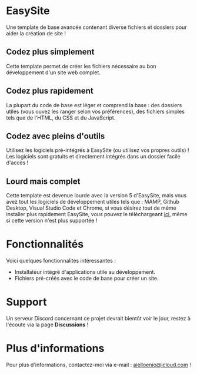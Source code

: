 # EasySite
Une template de base avancée contenant diverse fichiers et dossiers pour aider la création de site !
## Codez plus simplement
Cette template permet de créer les fichiers nécessaire au bon développement d'un site web complet.
## Codez plus rapidement
La plupart du code de base est léger et comprend la base : des dossiers utiles (vous ouvez les ranger selon vos préférences), des fichiers simples tels que de l'HTML, du CSS et du JavaScript.
## Codez avec pleins d'outils
Utilisez les logiciels pré-intégrés à EasySite (ou utilisez vos propres outils) ! Les logiciels sont gratuits et directement intégrés dans un dossier facile d'accès !
## Lourd mais complet 
Cette template est devenue lourde avec la version 5 d'EasySite, mais vous avez tout les logiciels de développement utiles tels que : MAMP, Github Desktop, Visual Studio Code et Chrome, si vous désirez tout de même installer plus rapidement EasySite, vous pouvez le téléchargeant [ici](https://github.com/enioaiello/EasySite/releases/tag/Release_3), même si cette version n'est plus supportée !
# Fonctionnalités
Voici quelques fonctionnalités intéressantes :
- Installateur intégré d'applications utile au développement.
- Fichiers pré-créés avec le code de base pour créer un site.
# Support
Un serveur Discord concernant ce projet devrait bientôt voir le jour, restez à l'écoute via la page **Discussions** !
# Plus d'informations
Pour plus d'informations, contactez-moi via e-mail : aielloenio@icloud.com !
